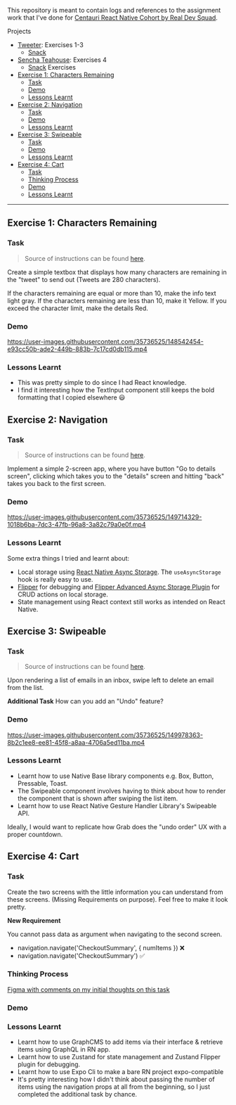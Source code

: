 This repository is meant to contain logs and references to the assignment work that I've done for [Centauri React Native Cohort by Real Dev Squad](https://github.com/Real-Dev-Squad/Centauri-React-Native-Cohort).

Projects
- [Tweeter](https://github.com/lyqht/centauri-tweeter): Exercises 1-3
  - [Snack](https://snack.expo.dev/@lyqht/tweeter)
- [Sencha Teahouse](https://github.com/lyqht/sencha-teahouse): Exercises 4
  - [Snack](https://snack.expo.dev/@lyqht/sencha-teahouse-v2)
Exercises
- [Exercise 1: Characters Remaining](#exercise-1-characters-remaining)
  - [Task](#task)
  - [Demo](#demo)
  - [Lessons Learnt](#lessons-learnt)
- [Exercise 2: Navigation](#exercise-2-navigation)
  - [Task](#task-1)
  - [Demo](#demo-1)
  - [Lessons Learnt](#lessons-learnt-1)
- [Exercise 3: Swipeable](#exercise-3-swipeable)
  - [Task](#task-2)
  - [Demo](#demo-2)
  - [Lessons Learnt](#lessons-learnt-2)
- [Exercise 4: Cart](#exercise-4-cart)
  - [Task](#task-3)
  - [Thinking Process](#thinking-process)
  - [Demo](#demo-3)
  - [Lessons Learnt](#lessons-learnt-3)


---

## Exercise 1: Characters Remaining

### Task

> Source of instructions can be found [here](https://github.com/Real-Dev-Squad/Centauri-React-Native-Cohort/blob/main/react-native/action-items/2022-01/2022-01-04.md). 

Create a simple textbox that displays how many characters are remaining in the "tweet" to send out (Tweets are 280 characters).

If the characters remaining are equal or more than 10, make the info text light gray. If the characters remaining are less than 10, make it Yellow. If you exceed the character limit, make the details Red.

### Demo

https://user-images.githubusercontent.com/35736525/148542454-e93cc50b-ade2-449b-883b-7c17cd0db115.mp4

### Lessons Learnt
- This was pretty simple to do since I had React knowledge.
- I find it interesting how the TextInput component still keeps the bold formatting that I copied elsewhere 😃

## Exercise 2: Navigation

### Task

> Source of instructions can be found [here](https://github.com/Real-Dev-Squad/Centauri-React-Native-Cohort/blob/main/react-native/action-items/2022-01/2022-01-13.md).

Implement a simple 2-screen app, where you have button "Go to details screen", clicking which takes you to the "details" screen and hitting "back" takes you back to the first screen.


### Demo

https://user-images.githubusercontent.com/35736525/149714329-1018b6ba-7dc3-47fb-96a8-3a82c79a0e0f.mp4

### Lessons Learnt

Some extra things I tried and learnt about:
- Local storage using [React Native Async Storage](https://github.com/react-native-async-storage/async-storage). The `useAsyncStorage` hook is really easy to use.
- [Flipper](https://github.com/facebook/flipper) for debugging and [Flipper Advanced Async Storage Plugin](https://github.com/lbaldy/flipper-plugin-async-storage-advanced) for CRUD actions on local storage.
- State management using React context still works as intended on React Native.

## Exercise 3: Swipeable

### Task

> Source of instructions can be found [here](https://github.com/Real-Dev-Squad/Centauri-React-Native-Cohort/blob/main/react-native/action-items/2022-01/2022-01-15.md).

Upon rendering a list of emails in an inbox, swipe left to delete an email from the list.

**Additional Task**
How can you add an "Undo" feature?


### Demo

https://user-images.githubusercontent.com/35736525/149978363-8b2c1ee8-ee81-45f8-a8aa-4706a5ed11ba.mp4

### Lessons Learnt

- Learnt how to use Native Base library components e.g. Box, Button, Pressable, Toast.
- The Swipeable component involves having to think about how to render the component that is shown after swiping the list item. 
- Learnt how to use React Native Gesture Handler Library's Swipeable API.

Ideally, I would want to replicate how Grab does the "undo order" UX with a proper countdown. 

## Exercise 4: Cart

### Task

Create the two screens with the little information you can understand from these screens. (Missing Requirements on purpose). Feel free to make it look pretty.

**New Requirement**

You cannot pass data as argument when navigating to the second screen.

- navigation.navigate('CheckoutSummary', { numItems }) ❌
- navigation.navigate('CheckoutSummary') ✅

### Thinking Process

[Figma with comments on my initial thoughts on this task](https://www.figma.com/file/B9xFGETTLUbDy28AXSiS4n/Cart-Assignment?node-id=0%3A1)

### Demo


### Lessons Learnt

- Learnt how to use GraphCMS to add items via their interface & retrieve items using GraphQL in RN app.
- Learnt how to use Zustand for state management and Zustand Flipper plugin for debugging.
- Learnt how to use Expo Cli to make a bare RN project expo-compatible
- It's pretty interesting how I didn't think about passing the number of items using the navigation props at all from the beginning, so I just completed the additional task by chance. 
